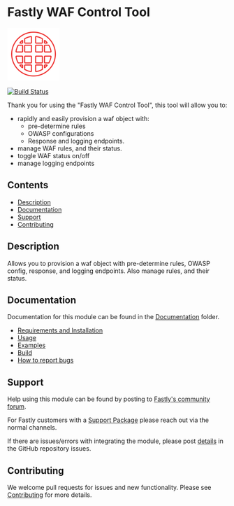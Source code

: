 # Fastly WAF Control Tool 

![Fastly WAF Control Tool](images/waflyctl_logo.png)

[![Build Status](https://travis-ci.com/fastly/waflyctl.svg?token=83kKx7scGq3h69fnK6JA&branch=master)](https://travis-ci.com/fastly/waflyctl) 

Thank you for using the "Fastly WAF Control Tool", this tool will allow you to:
* rapidly and easily provision a waf object with:
  * pre-determine rules
  * OWASP configurations
  * Response and logging endpoints. 
* manage WAF rules, and their status. 
* toggle WAF status on/off
* manage logging endpoints

## Contents

- [Description](#description)
- [Documentation](#documentation)
- [Support](#support)
- [Contributing](#contributing)

## Description

Allows you to provision a waf object with pre-determine rules, OWASP config, response, and logging endpoints. Also manage rules, and their status.

## Documentation

Documentation for this module can be found in the
[Documentation](Documentation/)
folder.

- [Requirements and Installation](Documentation/INSTALLATION.md)
- [Usage](Documentation/USAGE.md)
- [Examples](Documentation/EXAMPLES.md)
- [Build](Documentation/BUILD.md)
- [How to report bugs](Documentation/OPENING-ISSUES.md)

## Support

Help using this module can be found by posting to
[Fastly's community forum](https://community.fastly.com/).

For Fastly customers with a [Support Package](https://www.fastly.com/support)
please reach out via the normal channels.

If there are issues/errors with integrating the module, please post
[details](Documentation/OPENING-ISSUES.md) in the GitHub repository issues.

## Contributing
We welcome pull requests for issues and new functionality. Please see
[Contributing](Documentation/CONTRIBUTING.md) for more details.
